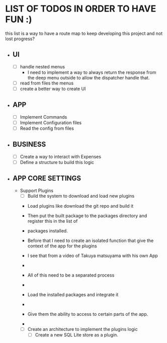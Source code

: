 # LIST OF TODOS IN ORDER TO HAVE FUN :)

this list is a way to have a route map to keep developing this project
and not lost progress?

- ## UI
    - [ ] handle nested menus
      - I need to implement a way to always return the 
      response from the deep menu outside to allow the dispatcher handle that.
    - [ ] read from files the menus
    - [ ] create a better way to create UI
- ## APP
    - [ ] Implement Commands
    - [ ] Implement Configuration files
    - [ ] Read the config from files
- ## BUSINESS
    - [ ] Create a way to interact with Expenses
    - [ ] Define a structure tu build this logic
- ## APP CORE SETTINGS
  - Support Plugins
    - [ ] Build the system to download and load new plugins
    - Load plugins like download the git repo and build it 
    - Then put the built package to the packages directory and register this in the list of
    - packages installed.
    
    - Before that I need to create an isolated function that give the context of the app for the plugins 
    - I see that from a video of Takuya matsuyama with his own App
    - 
    - All of this need to be a separated process
    -
    - Load the installed packages and integrate it
    - 
    - Give them the ability to access to certain parts of the app. 
    - 
    - [ ] Create an architecture to implement the plugins logic
        - [ ] Create a new SQL Lite store as a plugin.
